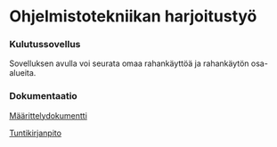 <h1>Ohjelmistotekniikan harjoitustyö</h1>


<h3> Kulutussovellus</h3>

Sovelluksen avulla voi seurata omaa rahankäyttöä ja rahankäytön osa-alueita.


<h3> Dokumentaatio</h3>

[Määrittelydokumentti](https://github.com/sofiaaair/ot-harjoitustyo/blob/master/dokumentaatio/maarittelydokumentti.md)

[Tuntikirjanpito](https://github.com/sofiaaair/ot-harjoitustyo/blob/master/tuntikirjanpito.md)


